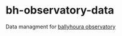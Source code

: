 # bh-observatory-data
Data managment for [ballyhoura observatory](http://ballyhouraobservatory.github.io)
